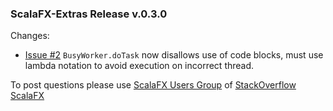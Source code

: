 ### ScalaFX-Extras Release v.0.3.0

Changes:

* [Issue #2][2] `BusyWorker.doTask` now disallows use of code blocks, must use lambda notation to avoid execution on incorrect thread.

To post questions please use [ScalaFX Users Group][5] of [StackOverflow ScalaFX][6]  

[5]: https://groups.google.com/forum/#!forum/scalafx-users
[6]: https://stackoverflow.com/questions/tagged/scalafx
[2]: https://github.com/scalafx/scalafx-extras/issues/2
